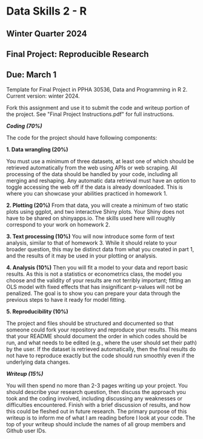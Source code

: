 # Data Skills 2 - R
## Winter Quarter 2024

## Final Project: Reproducible Research
## Due: March 1
Template for Final Project in PPHA 30536, Data and Programming in R 2. Current version: winter 2024.

Fork this assignment and use it to submit the code and writeup portion of the project. See "Final Project Instructions.pdf" for full instructions. 

_**Coding (70%)**_

The code for the project should have following components:

**1.	Data wrangling (20%)**

You must use a minimum of three datasets, at least one of which should be retrieved automatically from the web using APIs or web scraping. All processing of the data should be handled by your code, including all merging and reshaping. Any automatic data retrieval must have an option to toggle accessing the web off if the data is already downloaded. This is where you can showcase your abilities practiced in homework 1.

**2.	Plotting (20%)**
From that data, you will create a minimum of two static plots using ggplot, and two interactive Shiny plots. Your Shiny does not have to be shared on shinyapps.io. The skills used here will roughly correspond to your work on homework 2.

**3.	Text processing (10%)**
You will now introduce some form of text analysis, similar to that of homework 3. While it should relate to your broader question, this may be distinct data from what you created in part 1, and the results of it may be used in your plotting or analysis.

**4.	Analysis (10%)**
Then you will fit a model to your data and report basic results. As this is not a statistics or econometrics class, the model you choose and the validity of your results are not terribly important; fitting an OLS model with fixed effects that has insignificant p-values will not be penalized. The goal is to show you can prepare your data through the previous steps to have it ready for model fitting.

**5.	Reproducibility (10%)**

The project and files should be structured and documented so that someone could fork your repository and reproduce your results. This means that your README should document the order in which codes should be run, and what needs to be edited (e.g., where the user should set their path) by the user. If the dataset is retrieved automatically, then the final results do not have to reproduce exactly but the code should run smoothly even if the underlying data changes.  

_**Writeup (15%)**_

You will then spend no more than 2-3 pages writing up your project. You should describe your research question, then discuss the approach you took and the coding involved, including discussing any weaknesses or difficulties encountered. Finish with a brief discussion of results, and how this could be fleshed out in future research. The primary purpose of this writeup is to inform me of what I am reading before I look at your code.
The top of your writeup should include the names of all group members and Github user IDs.





